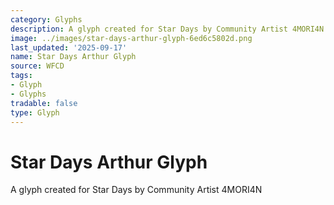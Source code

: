 ```yaml
---
category: Glyphs
description: A glyph created for Star Days by Community Artist 4MORI4N
image: ../images/star-days-arthur-glyph-6ed6c5802d.png
last_updated: '2025-09-17'
name: Star Days Arthur Glyph
source: WFCD
tags:
- Glyph
- Glyphs
tradable: false
type: Glyph
---
```


# Star Days Arthur Glyph

A glyph created for Star Days by Community Artist 4MORI4N

